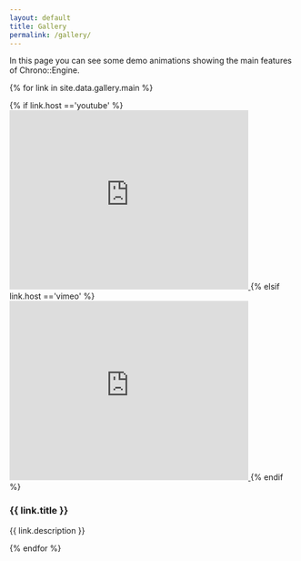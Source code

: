 ```yaml
---
layout: default
title: Gallery
permalink: /gallery/
---
```


In this page you can see some demo animations showing the main features of Chrono::Engine. 

{% for link in site.data.gallery.main %}
<div class="media">
	{% if link.host =='youtube' %}
		<a class="media-left" href="#"> 
			<iframe width="420" height="315" src="http://www.youtube.com/embed/{{ link.url }}" frameborder="0" allowfullscreen></iframe>
		</a>
	{% elsif link.host =='vimeo' %}
	<a class="media-left" href="#"> 
		<iframe src="https://player.vimeo.com/video/{{ link.url }}?byline=0&portrait=0" width="420" height="315" frameborder="0" webkitallowfullscreen mozallowfullscreen allowfullscreen></iframe> 
	</a>
	{% endif %}
	<div class="media-body">
		<h3 class="media-heading">{{ link.title }}</h3> 
		<p>{{ link.description }}</p>
	</div>
</div>
{% endfor %}
